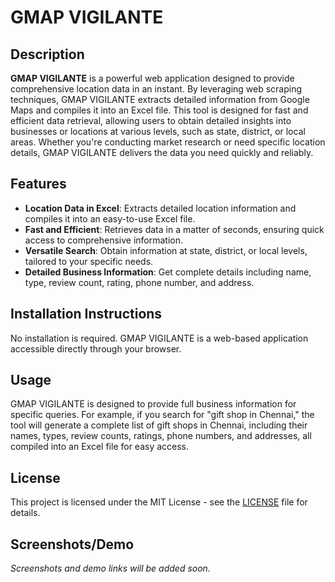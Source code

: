# GMAP VIGILANTE

## Description
**GMAP VIGILANTE** is a powerful web application designed to provide comprehensive location data in an instant. By leveraging web scraping techniques, GMAP VIGILANTE extracts detailed information from Google Maps and compiles it into an Excel file. This tool is designed for fast and efficient data retrieval, allowing users to obtain detailed insights into businesses or locations at various levels, such as state, district, or local areas. Whether you're conducting market research or need specific location details, GMAP VIGILANTE delivers the data you need quickly and reliably.

## Features
- **Location Data in Excel**: Extracts detailed location information and compiles it into an easy-to-use Excel file.
- **Fast and Efficient**: Retrieves data in a matter of seconds, ensuring quick access to comprehensive information.
- **Versatile Search**: Obtain information at state, district, or local levels, tailored to your specific needs.
- **Detailed Business Information**: Get complete details including name, type, review count, rating, phone number, and address.

## Installation Instructions
No installation is required. GMAP VIGILANTE is a web-based application accessible directly through your browser.

## Usage
GMAP VIGILANTE is designed to provide full business information for specific queries. For example, if you search for "gift shop in Chennai," the tool will generate a complete list of gift shops in Chennai, including their names, types, review counts, ratings, phone numbers, and addresses, all compiled into an Excel file for easy access.

## License
This project is licensed under the MIT License - see the [LICENSE](LICENSE) file for details.

## Screenshots/Demo
*Screenshots and demo links will be added 
soon.*
